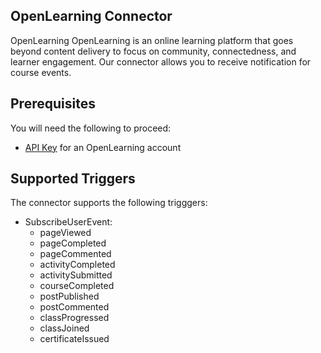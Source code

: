 
## OpenLearning Connector
OpenLearning OpenLearning is an online learning platform that goes beyond content delivery to focus on community, connectedness, and learner engagement. Our connector allows you to receive notification for course events.


## Prerequisites
You will need the following to proceed:
* [API Key](https://api.openlearning.com/docs) for an OpenLearning account



## Supported Triggers
The connector supports the following trigggers:
* SubscribeUserEvent:
    * pageViewed
    * pageCompleted
    * pageCommented
    * activityCompleted
    * activitySubmitted
    * courseCompleted
    * postPublished
    * postCommented
    * classProgressed
    * classJoined
    * certificateIssued
